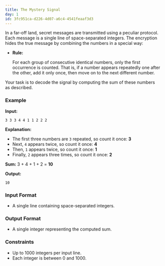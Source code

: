 ```yaml
---
title: The Mystery Signal
day: 1
id: 3fc951ca-d226-4d07-a6c4-4541feaaf3d3
---
```


In a far-off land, secret messages are transmitted using a peculiar protocol. Each message is a single line of space-separated integers. The encryption hides the true message by combining the numbers in a special way:

- **Rule:**
    
    For each group of consecutive identical numbers, only the first occurrence is counted. That is, if a number appears repeatedly one after the other, add it only once, then move on to the next different number.
    

Your task is to decode the signal by computing the sum of these numbers as described.


### **Example**

**Input:**

```
3 3 3 4 4 1 1 2 2 2
```

**Explanation:**

- The first three numbers are `3` repeated, so count it once: **3**
- Next, `4` appears twice, so count it once: **4**
- Then, `1` appears twice, so count it once: **1**
- Finally, `2` appears three times, so count it once: **2**

**Sum:** 3 + 4 + 1 + 2 = **10**

**Output:**

```
10
```


### **Input Format**

- A single line containing space-separated integers.

### **Output Format**

- A single integer representing the computed sum.

### **Constraints**

- Up to 1000 integers per input line.
- Each integer is between 0 and 1000.